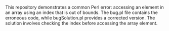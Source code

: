 This repository demonstrates a common Perl error: accessing an element in an array using an index that is out of bounds.  The bug.pl file contains the erroneous code, while bugSolution.pl provides a corrected version.  The solution involves checking the index before accessing the array element.